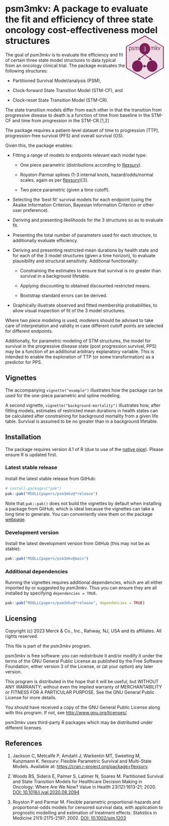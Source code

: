 # psm3mkv: A package to evaluate the fit and efficiency of three state oncology cost-effectiveness model structures <img src="man/figures/logo.png" align="right" width="120"/>

The goal of *psm3mkv* is to evaluate the efficiency and fit of certain
three state model structures to data typical from an oncology clinical
trial. The package evaluates the following structures:

- Partitioned Survival Model/analysis (PSM),

- Clock-forward State Transition Model (STM-CF), and

- Clock-reset State Transition Model (STM-CR).

The state transition models differ from each other in that the
transition from progressive disease to death is a function of time from
baseline in the STM-CF and time from progression in the STM-CR.\[1,2\]

The package requires a patient-level dataset of time to progression
(TTP), progression-free survival (PFS) and overall survival (OS).

Given this, the package enables:

- Fitting a range of models to endpoints relevant each model type:

  - One piece parametric (distributions according to
    [flexsurv](https://cran.r-project.org/package=flexsurv)).

  - Royston-Parmar splines (1-3 internal knots, hazard/odds/normal
    scales, again as per
    [flexsurv](https://cran.r-project.org/package=flexsurv))\[3\].

  - Two piece parametric (given a time cutoff).

- Selecting the ‘best fit’ survival models for each endpoint (using the
  Akaike Information Criterion, Bayesian Information Criterion or other
  user preference).

- Deriving and presenting likelihoods for the 3 structures so as to
  evaluate fit.

- Presenting the total number of parameters used for each structure, to
  additionally evaluate efficiency.

- Deriving and presenting restricted mean durations by health state and
  for each of the 3 model structures (given a time horizon), to evaluate
  plausibility and structural sensitivity. Additional functionality:

  - Constraining the estimates to ensure that survival is no greater
    than survival in a background lifetable.

  - Applying discounting to obtained discounted restricted means.

  - Bootstrap standard errors can be derived.

- Graphically illustrate observed and fitted membership probabilities,
  to allow visual inspection of fit of the 3 model structures.

Where two piece modeling is used, modelers should be advised to take
care of interpretation and validity in case different cutoff points are
selected for different endpoints.

Additionally, for parametric modeling of STM structures, the model for
survival in the progressive disease state (post progression survival,
PPS) may be a function of an additional arbitrary explanatory variable.
This is intended to enable the exploration of TTP (or some
transformation) as a predictor for PPS.

## Vignettes

The accompanying `vignette("example")` illustrates how the package can
be used for the one-piece parametric and spline modeling.

A second vignette, `vignette("background-mortality")` illustrates how,
after fitting models, estimates of restricted mean durations in health
states can be calculated after constraining for background mortality
from a given life table. Survival is assumed to be no greater than in a
background lifetable.

## Installation

The package requires version 4.1 of R (due to use of the [native
pipe](https://www.r-bloggers.com/2021/05/the-new-r-pipe/)). Please
ensure R is updated first.

### Latest stable release

Install the latest stable release from GitHub:

``` r
# install.packages("pak")
pak::pak("MSDLLCpapers/psm3mkv@*release")
```

Note that `pak::pak()` does not build the vignettes by default when
installing a package from GitHub, which is ideal because the vignettes
can take a long time to generate. You can conveniently view them on the
package [webpage]().

### Development version

Install the latest development version from GitHub (this may not be as
stable):

``` r
pak::pak("MSDLLCpapers/psm3mkv@main")
```

### Additional dependencies

Running the vignettes requires additional dependencies, which are all
either imported by or suggested by *psm3mkv*. Thus you can ensure they
are all installed by specifying `dependencies = TRUE`.

``` r
pak::pak("MSDLLCpapers/psm3mkv@*release", dependencies = TRUE)
```

## Licensing

Copyright (c) 2023 Merck & Co., Inc., Rahway, NJ, USA and its
affiliates. All rights reserved.

This file is part of the psm3mkv program.

psm3mkv is free software: you can redistribute it and/or modify it under
the terms of the GNU General Public License as published by the Free
Software Foundation, either version 3 of the License, or (at your
option) any later version.

This program is distributed in the hope that it will be useful, but
WITHOUT ANY WARRANTY; without even the implied warranty of
MERCHANTABILITY or FITNESS FOR A PARTICULAR PURPOSE. See the GNU General
Public License for more details.

You should have received a copy of the GNU General Public License along
with this program. If not, see <http://www.gnu.org/licenses/>.

psm3mkv uses third-party R packages which may be distributed under
different licenses.

## References

1.  Jackson C, Metcalfe P, Amdahl J, Warkentin MT, Sweeting M,
    Kunzmann K. flexsurv: Flexible Parametric Survival and Multi-State
    Models. Available at: <https://cran.r-project.org/package=flexsurv>.

2.  Woods BS, Sideris E, Palmer S, Latimer N, Soares M. Partitioned
    Survival and State Transition Models for Healthcare Decision Making
    in Oncology: Where Are We Now? Value in Health 23(12):1613-21; 2020.
    [DOI:
    10.1016/j.jval.2020.08.2094](https://doi.org/10.1016/j.jval.2020.08.2094)

3.  Royston P and Parmar M. Flexible parametric proportional-hazards and
    proportional-odds models for censored survival data, with
    application to prognostic modelling and estimation of treatment
    effects. Statistics in Medicine 21(1):2175-2197; 2002. [DOI:
    10.1002/sim.1203](https://doi.org/10.1002/sim.1203)
